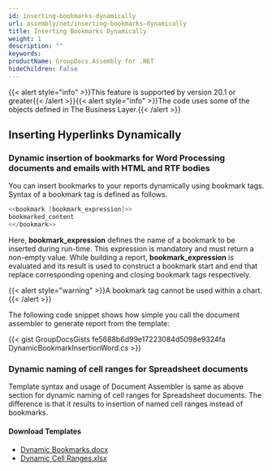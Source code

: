 ```yaml
---
id: inserting-bookmarks-dynamically
url: assembly/net/inserting-bookmarks-dynamically
title: Inserting Bookmarks Dynamically
weight: 1
description: ""
keywords: 
productName: GroupDocs.Assembly for .NET
hideChildren: False
---
```

{{< alert style="info" >}}This feature is supported by version 20.1 or greater{{< /alert >}}{{< alert style="info" >}}The code uses some of the objects defined in The Business Layer.{{< /alert >}}

## Inserting Hyperlinks Dynamically

### Dynamic insertion of bookmarks for Word Processing documents and emails with HTML and RTF bodies

You can insert bookmarks to your reports dynamically using bookmark tags. Syntax of a bookmark tag is defined as follows.

```csharp
<<bookmark [bookmark_expression]>>
bookmarked_content
<</bookmark>>
```

Here, **bookmark\_expression** defines the name of a bookmark to be inserted during run-time. This expression is mandatory and must return a non-empty value. While building a report, **bookmark\_expression** is evaluated and its result is used to construct a bookmark start and end that replace corresponding opening and closing bookmark tags respectively.

{{< alert style="warning" >}}A bookmark tag cannot be used within a chart.{{< /alert >}}

The following code snippet shows how simple you call the document assembler to generate report from the template:

{{< gist GroupDocsGists fe5688b6d99e17223084d5098e9324fa DynamicBookmarkInsertionWord.cs >}}



### Dynamic naming of cell ranges for Spreadsheet documents

Template syntax and usage of Document Assembler is same as above section for dynamic naming of cell ranges for Spreadsheet documents. The difference is that it results to insertion of named cell ranges instead of bookmarks.

#### Download Templates

*   [Dynamic Bookmarks.docx](https://github.com/groupdocs-assembly/GroupDocs.Assembly-for-.NET/blob/master/Examples/Data/Source/Word%20Templates/Dynamic%20Hyperlink.docx)
*   [Dynamic Cell Ranges.xlsx](https://github.com/groupdocs-assembly/GroupDocs.Assembly-for-.NET/blob/master/Examples/Data/Source/Word%20Templates/Dynamic%20Hyperlink.docx)
